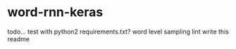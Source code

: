 # word-rnn-keras

todo...
test with python2
requirements.txt?
word level sampling
lint
write this readme
